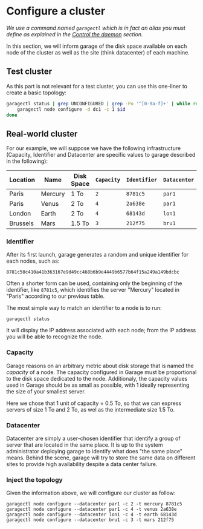 # Configure a cluster

*We use a command named `garagectl` which is in fact an alias you must define as explained in the [Control the daemon](./daemon.md) section.*

In this section, we will inform garage of the disk space available on each node of the cluster
as well as the site (think datacenter) of each machine.

## Test cluster

As this part is not relevant for a test cluster, you can use this one-liner to create a basic topology:

```bash
garagectl status | grep UNCONFIGURED | grep -Po '^[0-9a-f]+' | while read id; do 
    garagectl node configure -d dc1 -c 1 $id
done
```

## Real-world cluster

For our example, we will suppose we have the following infrastructure (Capacity, Identifier and Datacenter are specific values to garage described in the following):

| Location | Name    | Disk Space | `Capacity` | `Identifier` | `Datacenter` |
|----------|---------|------------|------------|--------------|--------------|
| Paris    | Mercury | 1 To       | `2`        | `8781c5`     | `par1`       |
| Paris    | Venus   | 2 To       | `4`        | `2a638e`     | `par1`       |
| London   | Earth   | 2 To       | `4`        | `68143d`     | `lon1`       |
| Brussels | Mars    | 1.5 To     | `3`        | `212f75`     | `bru1`       |

### Identifier

After its first launch, garage generates a random and unique identifier for each nodes, such as:

```
8781c50c410a41b363167e9d49cc468b6b9e4449b6577b64f15a249a149bdcbc
```

Often a shorter form can be used, containing only the beginning of the identifier, like `8781c5`,
which identifies the server "Mercury" located in "Paris" according to our previous table.

The most simple way to match an identifier to a node is to run:

```
garagectl status
```

It will display the IP address associated with each node; from the IP address you will be able to recognize the node.

### Capacity

Garage reasons on an arbitrary metric about disk storage that is named the *capacity* of a node.
The capacity configured in Garage must be proportional to the disk space dedicated to the node.
Additionaly, the capacity values used in Garage should be as small as possible, with
1 ideally representing the size of your smallest server.

Here we chose that 1 unit of capacity = 0.5 To, so that we can express servers of size
1 To and 2 To, as wel as the intermediate size 1.5 To.

### Datacenter

Datacenter are simply a user-chosen identifier that identify a group of server that are located in the same place.
It is up to the system administrator deploying garage to identify what does "the same place" means.
Behind the scene, garage will try to store the same data on different sites to provide high availability despite a data center failure.

### Inject the topology

Given the information above, we will configure our cluster as follow:

```
garagectl node configure --datacenter par1 -c 2 -t mercury 8781c5
garagectl node configure --datacenter par1 -c 4 -t venus 2a638e
garagectl node configure --datacenter lon1 -c 4 -t earth 68143d
garagectl node configure --datacenter bru1 -c 3 -t mars 212f75
```

